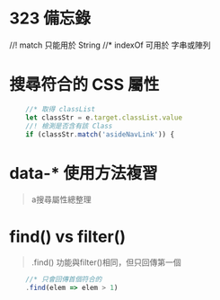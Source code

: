 # 323 備忘錄

//! match 只能用於 String
//* indexOf 可用於 字串或陣列

# 搜尋符合的 CSS 屬性
```js
    //* 取得 classList
    let classStr = e.target.classList.value
    //! 檢測是否含有該 Class
    if (classStr.match('asideNavLink')) {
```

# data-* 使用方法複習
> a搜尋屬性總整理


# find() vs filter()
> .find() 功能與filter()相同，但只回傳第一個
```js
    //* 只會回傳首個符合的
    .find(elem => elem > 1)
```